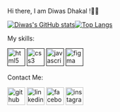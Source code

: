 Hi there, I am Diwas Dhakal !👋👋

[![Diwas's GitHub stats](https://github-readme-stats.vercel.app/api?username=Diwasdh&card_width=150)](https://github.com/Diwasdh/github-readme-stats)[![Top Langs](https://github-readme-stats.vercel.app/api/top-langs/?username=Diwasdh&layout=compact&card_width=150)](https://github.com/Diwasdh/github-readme-stats)




My skills:

 [<img src='https://cdn.jsdelivr.net/npm/simple-icons@3.0.1/icons/html5.svg' alt='html5' height='40'>]()  [<img src='https://cdn.jsdelivr.net/npm/simple-icons@3.0.1/icons/css3.svg' alt='css3' height='40'>]()  [<img src='https://cdn.jsdelivr.net/npm/simple-icons@3.0.1/icons/javascript.svg' alt='javascript' height='40'>]()  [<img src='https://cdn.jsdelivr.net/npm/simple-icons@3.0.1/icons/figma.svg' alt='figma' height='40'>]()  



Contact Me:

[<img src='https://cdn.jsdelivr.net/npm/simple-icons@3.0.1/icons/github.svg' alt='github' height='40'>](https://github.com/Diwasdh)  [<img src='https://cdn.jsdelivr.net/npm/simple-icons@3.0.1/icons/linkedin.svg' alt='linkedin' height='40'>](https://www.linkedin.com/in/diwasdh/)  [<img src='https://cdn.jsdelivr.net/npm/simple-icons@3.0.1/icons/facebook.svg' alt='facebook' height='40'>](https://www.facebook.com/diwasdh)  [<img src='https://cdn.jsdelivr.net/npm/simple-icons@3.0.1/icons/instagram.svg' alt='instagram' height='40'>](https://www.instagram.com/diwas.dhakal/) 
